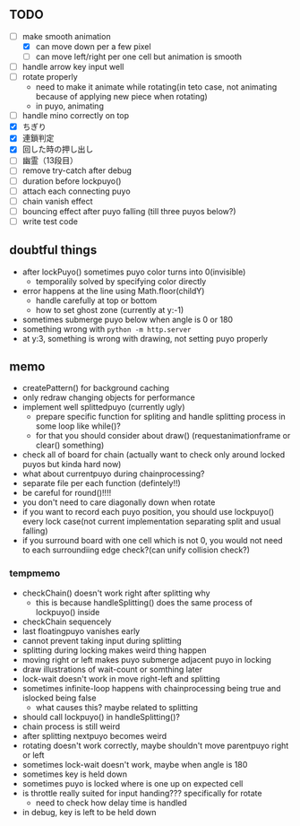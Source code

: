 ## TODO
- [ ] make smooth animation
  - [x] can move down per a few pixel
  - [ ] can move left/right per one cell but animation is smooth 
- [ ] handle arrow key input well
- [ ] rotate properly
  - need to make it animate while rotating(in teto case, not animating because of applying new piece when rotating)
  - in puyo, animating
- [ ] handle mino correctly on top
- [x] ちぎり
- [x] 連鎖判定
- [x] 回した時の押し出し
- [ ] 幽霊（13段目）
- [ ] remove try-catch after debug
- [ ] duration before lockpuyo()
- [ ] attach each connecting puyo
- [ ] chain vanish effect
- [ ] bouncing effect after puyo falling (till three puyos below?)
- [ ] write test code

## doubtful things
- after lockPuyo() sometimes puyo color turns into 0(invisible)
  - temporalily solved by specifying color directly
- error happens at the line using Math.floor(childY) 
  - handle carefully at top or bottom
  - how to set ghost zone (currently at y:-1)
- sometimes submerge puyo below when angle is 0 or 180
- something wrong with `python -m http.server`
- at y:3, something is wrong with drawing, not setting puyo properly

## memo
- createPattern() for background caching
- only redraw changing objects for performance
- implement well splittedpuyo (currently ugly)
  - prepare specific function for spliting and handle splitting process in some loop like while()?
  - for that you should consider about draw() (requestanimationframe or clear() something)
- check all of board for chain (actually want to check only around locked puyos but kinda hard now)
- what about currentpuyo during chainprocessing?
- separate file per each function (defintely!!)
- be careful for round()!!!!
- you don't need to care diagonally down when rotate
- if you want to record each puyo position, you should use lockpuyo() every lock case(not current implementation separating split and usual falling)
- if you surround board with one cell which is not 0, you would not need to each surroundiing edge check?(can unify collision check?)
### tempmemo
- checkChain() doesn't work right after splitting why
  - this is because handleSplitting() does the same process of lockpuyo() inside 
- checkChain sequencely
- last floatingpuyo vanishes early
- cannot prevent taking input during splitting
- splitting during locking makes weird thing happen
- moving right or left makes puyo submerge adjacent puyo in locking
- draw illustrations of wait-count or somthing later
- lock-wait doesn't work in move right-left and splitting
- sometimes infinite-loop happens with chainprocessing being true and islocked being false
  - what causes this? maybe related to splitting
- should call lockpuyo() in handleSplitting()?
- chain process is still weird
- after splitting nextpuyo becomes weird
- rotating doesn't work correctly, maybe shouldn't move parentpuyo right or left
- sometimes lock-wait doesn't work, maybe when angle is 180
- sometimes key is held down 
- sometimes puyo is locked where is one up on expected cell
- is throttle really suited for input handing??? specifically for rotate
   - need to check how delay time is handled
- in debug, key is left to be held down
